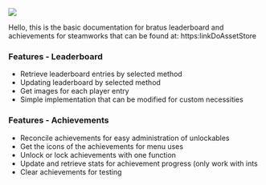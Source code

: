 ![](https://github.com/bratus/LeaderboardAndAchievements/blob/master/Icons/Icon.png)

Hello, this is the basic documentation for bratus leaderboard and achievements for steamworks that can be found at: https:linkDoAssetStore

### Features - Leaderboard
- Retrieve leaderboard entries by selected method
- Updating leaderboard by selected method
- Get images for each player entry
- Simple implementation that can be modified for custom necessities

### Features - Achievements
- Reconcile achievements for easy administration of unlockables
- Get the icons of the achievements for menu uses
- Unlock or lock achievements with one function
- Update and retrieve stats for achievement progress (only work with ints
- Clear achievements for testing  
